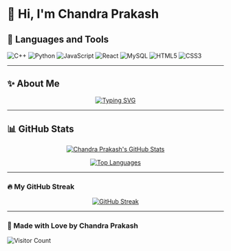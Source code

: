 # 👋 Hi, I'm Chandra Prakash
<!-- This section uses dynamic badges for your languages and tools. -->

## 🚀 Languages and Tools
![C++](https://img.shields.io/badge/C++-00599C?style=for-the-badge&logo=c%2B%2B&logoColor=white)
![Python](https://img.shields.io/badge/Python-3776AB?style=for-the-badge&logo=python&logoColor=white)
![JavaScript](https://img.shields.io/badge/JavaScript-F7DF1E?style=for-the-badge&logo=javascript&logoColor=black)
![React](https://img.shields.io/badge/React-20232A?style=for-the-badge&logo=react&logoColor=61DAFB)
![MySQL](https://img.shields.io/badge/MySQL-4479A1?style=for-the-badge&logo=mysql&logoColor=white)
![HTML5](https://img.shields.io/badge/HTML5-E34F26?style=for-the-badge&logo=html5&logoColor=white)
![CSS3](https://img.shields.io/badge/CSS3-1572B6?style=for-the-badge&logo=css3&logoColor=white)


---

## ✨ About Me
<!-- This is a fun, animated typing effect for your profile tagline. -->
<p align="center">
  <a href="https://github.com/ChandraPrakashRai">
    <img src="https://readme-typing-svg.herokuapp.com?font=Fira+Code&size=20&pause=1000&color=61DAFB&center=true&vCenter=true&width=435&lines=💡+Passionate+about+Web+Development+%26+DSA;📚+Currently+learning+React+%26+System+Design;🌱+Exploring+AI+tools+for+productivity" alt="Typing SVG">
  </a>
</p>

---

<!-- This section shows your GitHub stats with a more eye-catching theme. -->
## 📊 GitHub Stats
<p align="center">
    <a href="https://github.com/ChandraPrakashRai">
        <img src="https://github-readme-stats.vercel.app/api?username=ChandraPrakashRai&show_icons=true&theme=tokyonight&hide_rank=false" alt="Chandra Prakash's GitHub Stats" />
    </a>
</p>

<!-- This widget shows your coding activity via WakaTime. You need to link your WakaTime account to your GitHub to display this. -->
<p align="center">
    <a href="https://github.com/ChandraPrakashRai">
        <img src="https://github-readme-stats.vercel.app/api/top-langs/?username=ChandraPrakashRai&layout=compact&langs_count=10&theme=tokyonight" alt="Top Languages" />
    </a>
</p>

---

<!-- These are animated GitHub streak trophies. -->
### 🔥 My GitHub Streak
<p align="center">
    <a href="https://github.com/ChandraPrakashRai">
        <img src="https://github-readme-streak-stats.herokuapp.com/?user=ChandraPrakashRai&theme=dark" alt="GitHub Streak" />
    </a>
</p>

---

<!-- This is a simple visitor counter badge. -->
### 💖 Made with Love by Chandra Prakash

![Visitor Count](https://hits.seeyou.space/github/ChandraPrakashRai/count.svg)
